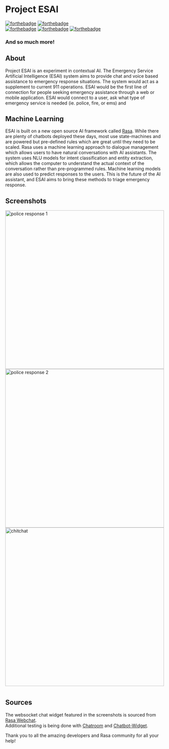 # Project ESAI  
<!-- forthebadge -->
[![forthebadge](https://forthebadge.com/images/badges/made-with-python.svg)](https://forthebadge.com)
[![forthebadge](https://forthebadge.com/images/badges/built-with-love.svg)](https://forthebadge.com)  
[![forthebadge](https://forthebadge.com/images/badges/uses-js.svg)](https://forthebadge.com) [![forthebadge](https://forthebadge.com/images/badges/uses-html.svg)](https://forthebadge.com)
[![forthebadge](https://forthebadge.com/images/badges/uses-css.svg)](https://forthebadge.com)  
### And so much more!

## About
Project ESAI is an experiment in contextual AI.  The Emergency Service Artificial Intelligence (ESAI) system aims to provide chat and voice based assistance to emergency response situations.  The system would act as a supplement to current 911 operations.  ESAI would be the first line of connection for people seeking emergency assistance through a web or mobile application.  ESAI would connect to a user, ask what type of emergency service is needed (ie. police, fire, or ems) and 

## Machine Learning

ESAI is built on a new open source AI framework called [Rasa].  While there are plenty of chatbots deployed these days, most use state-machines and are powered but pre-defined rules which are great until they need to be scaled.  Rasa uses a machine learning approach to dialogue management which allows users to have natural conversations with AI assistants.  The system uses NLU models for intent classification and entity extraction, which allows the computer to understand the actual context of the conversation rather than pre-programmed rules.  Machine learning models are also used to predict responses to the users.  This is the future of the AI assistant, and ESAI aims to bring these methods to triage emergency response.  

## Screenshots
<img src="./screenshots/esai_response1.gif" width="auto" height="500" title= "police response 1" alt= "police response 1"/>
<img src="./screenshots/esai_response2.gif" width="auto" height="500" title= "police response 2" alt= "police response 2"/>  
<img src="./screenshots/esai_chitchat.gif" width="auto" height="500" title= "chitchat" alt= "chitchat"/>  

# 
## Sources
The websocket chat widget featured in the screenshots is sourced from [Rasa Webchat].  
Additional testing is being done with [Chatroom] and [Chatbot-Widget].  

Thank you to all the amazing developers and Rasa community for all your help!  

<!-- Links -->
[Rasa]:https://www.rasa.ai 
[Rasa Webchat]:https://github.com/botfront/rasa-webchat
[Chatroom]:https://github.com/scalableminds/chatroom
[Chatbot-Widget]:https://github.com/JiteshGaikwad/Chatbot-Widget
